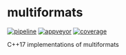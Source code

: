 # multiformats
[![pipeline](https://gitlab.com/matt1795/multiformats/badges/master/pipeline.svg)](https://gitlab.com/matt1795/multiformats/commits/master)
[![appveyor](https://ci.appveyor.com/api/projects/status/8rtg893e66xvyjye/branch/master?svg=true)](https://gitlab.com/matt1795/multiformats/commits/master)
[![coverage](https://gitlab.com/matt1795/multiformats/badges/master/coverage.svg)](https://gitlab.com/matt1795/multiformats/commits/master)

C++17 implementations of multiformats
